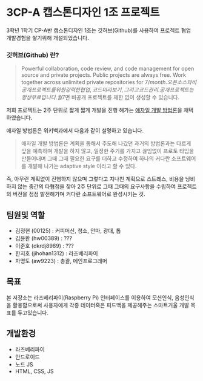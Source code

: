 # 3CP-A 캡스톤디자인 1조 프로젝트

3학년 1학기 CP-A반 캡스톤디자인 1조는 깃허브(Github)를 사용하여 프로젝트 협업 개발경험을 쌓기위해 개설되었습니다.

### 깃허브(Github) 란?
> Powerful collaboration, code review, and code management for open source and private projects. Public projects are always free. Work together across unlimited private repositories for $7 / month.
오픈 소스와 비공개 프로젝트를 위한 강력한 협업, 코드 미리보기, 그리고 코드 관리. 공개 프로젝트는 항상 무료입니다. 월 7$면 비공개 프로젝트를 제한 없이 생성할 수 있습니다.

저희 프로젝트는 2주 단위로 짧게 짧게 개발을 진행 해가는 [애자일 개발 방법론](https://ko.wikipedia.org/wiki/%EC%95%A0%EC%9E%90%EC%9D%BC_%EC%86%8C%ED%94%84%ED%8A%B8%EC%9B%A8%EC%96%B4_%EA%B0%9C%EB%B0%9C)을 채택 하였습니다.

애자일 방법론은 위키백과에서 다음과 같이 설명하고 있습니다.

> 애자일 개발 방법론은 계획을 통해서 주도해 나갔던 과거의 방법론과는 다르게 앞을 예측하며 개발을 하지 않고, 일정한 주기를 가지고 끊임없이 프로토 타입을 만들어내며 그때 그때 필요한 요구를 더하고 수정하여 하나의 커다란 소프트웨어를 개발해 나가는 adaptive style 이라고 할 수 있다.

즉, 아무런 계획없이 진행하지 않으며 그렇다고 지나친 계획으로 스트레스, 비용을 낭비하지 않는 중간의 타협점을 찾아 2주 단위로 그때 그때의 요구사항을 수립하여 프로젝트의 버전을 점점 발전해가며 커다란 소프트웨어로 완성시키는 것. 

## 팀원및 역할
- 김정현 (00125) : 커피머신, 청소, 안마, 광대, 톱
- 김윤환 (hw00389) : ??? 
- 이준호 (dkrdj8989) : ??? 
- 한지호 (jihohan1312) : 라즈베리파이
- 차명도 (aw9223) : 총괄, 메인프로그래머

## 목표
본 저장소는 라즈베리파이(Raspberry Pi) 인터페이스를 이용하여 모션인식, 음성인식을 활용함으로써 사용자에게 각종 데이터혹은 피드백을 제공해주는 스마트거울 개발 목표를 두고있습니다.

## 개발환경
- 라즈베리파이
- 안드로이드
- 노드 JS
- HTML, CSS, JS
